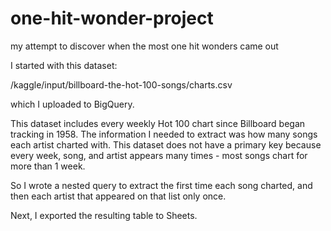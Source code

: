 # one-hit-wonder-project
my attempt to discover when the most one hit wonders came out

I started with this dataset: 

/kaggle/input/billboard-the-hot-100-songs/charts.csv

which I uploaded to BigQuery.

This dataset includes every weekly Hot 100 chart since Billboard began tracking in 1958. The information I needed to extract was how many songs each artist charted with. This dataset does not have a primary key because every week, song, and artist appears many times - most songs chart for more than 1 week. 

So I wrote a nested query to extract the first time each song charted, and then each artist that appeared on that list only once. 

Next, I exported the resulting table to Sheets. 
